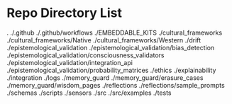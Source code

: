 # Repo Directory List
.
./.github
./.github/workflows
./EMBEDDABLE_KITS
./cultural_frameworks
./cultural_frameworks/Native
./cultural_frameworks/Western
./drift
./epistemological_validation
./epistemological_validation/bias_detection
./epistemological_validation/consciousness_validators
./epistemological_validation/integration_api
./epistemological_validation/probability_matrices
./ethics
./explainability
./integration
./logs
./memory_guard
./memory_guard/erasure_cases
./memory_guard/wisdom_pages
./reflections
./reflections/sample_prompts
./schemas
./scripts
./sensors
./src
./src/examples
./tests
